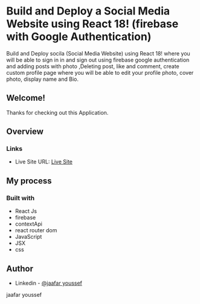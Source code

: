# Build and Deploy a Social Media Website using React 18! (firebase with Google Authentication)

Build and Deploy socila (Social Media Website) using React 18! where you will be able to sign in in and sign out using firebase google authentication and adding posts with photo ,Deleting post, like and comment, create custom profile page where you will be able to edit your profile photo, cover photo, display name and Bio.

## Welcome! 
Thanks for checking out this Application.

## Overview

### Links
- Live Site URL: [Live Site](https://astounding-taiyaki-bb9730.netlify.app)

## My process

### Built with

- React Js
- firebase
- contextApi
- react router dom
- JavaScript
- JSX
- css



## Author

- Linkedin - [@jaafar youssef](https://www.linkedin.com/in/jaafar-youssef-923100249/)

jaafar youssef
